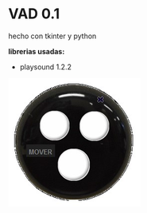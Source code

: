 # VAD 0.1
hecho con tkinter y python

**librerias usadas:**
* playsound 1.2.2

![](para_md/vad_cap.jpg)

